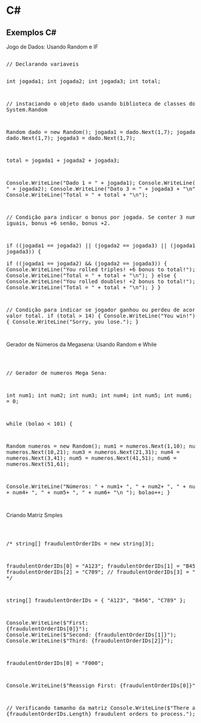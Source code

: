 # C#

<h2>Exemplos C#</h2>

<p>Jogo de Dados: Usando Random e IF </p>
<div class="highlight highlight-source-shell"><pre> 
// Declarando variaveis

int jogada1;
int jogada2;
int jogada3;
int total;

// instaciando o objeto dado usando biblioteca de classes do .net System.Random 

Random dado = new Random();
jogada1 = dado.Next(1,7);
jogada2 = dado.Next(1,7);
jogada3 = dado.Next(1,7);

total = jogada1 + jogada2 + jogada3;

Console.WriteLine("Dado 1 = " + jogada1);
Console.WriteLine("Dado 2 = " + jogada2);
Console.WriteLine("Dato 3 = " + jogada3 + "\n");
Console.WriteLine("Total = " + total + "\n");

// Condição para indicar o bonus por jogada. Se conter 3 numeros iguais, bonus +6 senão, bonus +2.

if ((jogada1 == jogada2) || (jogada2 == jogada3) || (jogada1 == jogada3))
{   
    if ((jogada1 == jogada2) && (jogada2 == jogada3)) 
    {
    Console.WriteLine("You rolled triples! +6 bonus to total!");
    total += 6;
    Console.WriteLine("Total = " + total + "\n");
    }
    else
    {
    Console.WriteLine("You rolled doubles! +2 bonus to total!");
    total += 2;
    Console.WriteLine("Total = " + total + "\n");
    }
}

// Condição para indicar se jogador ganhou ou perdeu de acordo com o valor total.
if (total > 14)
{
    Console.WriteLine("You win!");
}
else 
{
    Console.WriteLine("Sorry, you lose.");
}

</div></prev>

<p>Gerador de Números da Megasena: Usando Random e While </p>
<div class="highlight highlight-source-shell"><pre> 

// Gerador de numeros Mega Sena:

int num1;
int num2;
int num3;
int num4;
int num5;
int num6;
int bolao = 0;

while (bolao < 101) {

Random numeros = new Random();
num1 = numeros.Next(1,10);
num2 = numeros.Next(10,21);
num3 = numeros.Next(21,31);
num4 = numeros.Next(3,41);
num5 = numeros.Next(41,51);
num6 = numeros.Next(51,61);

Console.WriteLine("Números: " + num1+ ", " + num2+ ", " + num3+ ", " + num4+ ", " + num5+ ", " + num6+ "\n ");
bolao++;
}

</div></pre>

<p>Criando Matriz Smples </p>
<div class="highlight highlight-source-shell"><pre> 


/*
string[] fraudulentOrderIDs = new string[3];

fraudulentOrderIDs[0] = "A123";
fraudulentOrderIDs[1] = "B456";
fraudulentOrderIDs[2] = "C789";
// fraudulentOrderIDs[3] = "D000";
*/

string[] fraudulentOrderIDs = { "A123", "B456", "C789" };

Console.WriteLine($"First: {fraudulentOrderIDs[0]}");
Console.WriteLine($"Second: {fraudulentOrderIDs[1]}");
Console.WriteLine($"Third: {fraudulentOrderIDs[2]}");

fraudulentOrderIDs[0] = "F000";

Console.WriteLine($"Reassign First: {fraudulentOrderIDs[0]}");

// Verificando tamanho da matriz
Console.WriteLine($"There are {fraudulentOrderIDs.Length} fraudulent orders to process.");
</div></pre>
